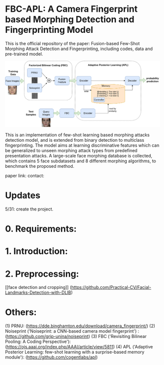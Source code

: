 # FBC-APL: A Camera Fingerprint based Morphing Detection and Fingerprinting Model
This is the official repository of the paper: Fusion-based Few-Shot Morphing Attack Detection and Fingerprinting, including codes, data and pre-trained model.

![arch](pipeline.png)

This is an implementation of few-shot learning based morphing attacks detection model, and is extended from binary detection to multiclass fingerprinting. The model aims at learning discriminative features which can be generalized to unseen morphing attack types from predefined presentation attacks. A large-scale face morphing database is collected, which contains 5 face subdatasets and 8 different morphing algorithms, to benchmark the proposed method.

paper link:
contact:
# Updates
  5/31: create the project.



# 0. Requirements:

# 1. Introduction:

# 2. Preprocessing: 
 [[face detection and cropping]] (https://github.com/Practical-CV/Facial-Landmarks-Detection-with-DLIB) 
  
 
  





# Others:
(1) PRNU: (https://dde.binghamton.edu/download/camera_fingerprint/)
(2) Noiseprint ('Noiseprint: a CNN-based camera model fingerprint') : (https://github.com/grip-unina/noiseprint)
(3) FBC ('Revisiting Bilinear Pooling: A Coding Perspective'): (https://ojs.aaai.org/index.php/AAAI/article/view/5811)
(4) APL ('Adaptive Posterior Learning: few-shot learning with a surprise-based memory module'): (https://github.com/cogentlabs/apl)

